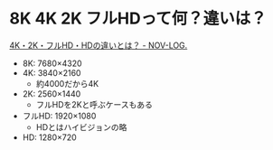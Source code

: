 # 8K 4K 2K フルHDって何？違いは？
[4K・2K・フルHD・HDの違いとは？ - NOV-LOG.](https://novlog.me/gear/display-resolution/)

- 8K: 7680×4320
- 4K: 3840×2160
    - 約4000だから4K
- 2K: 2560×1440
    - フルHDを2Kと呼ぶケースもある
- フルHD: 1920×1080
    - HDとはハイビジョンの略
- HD: 1280×720

